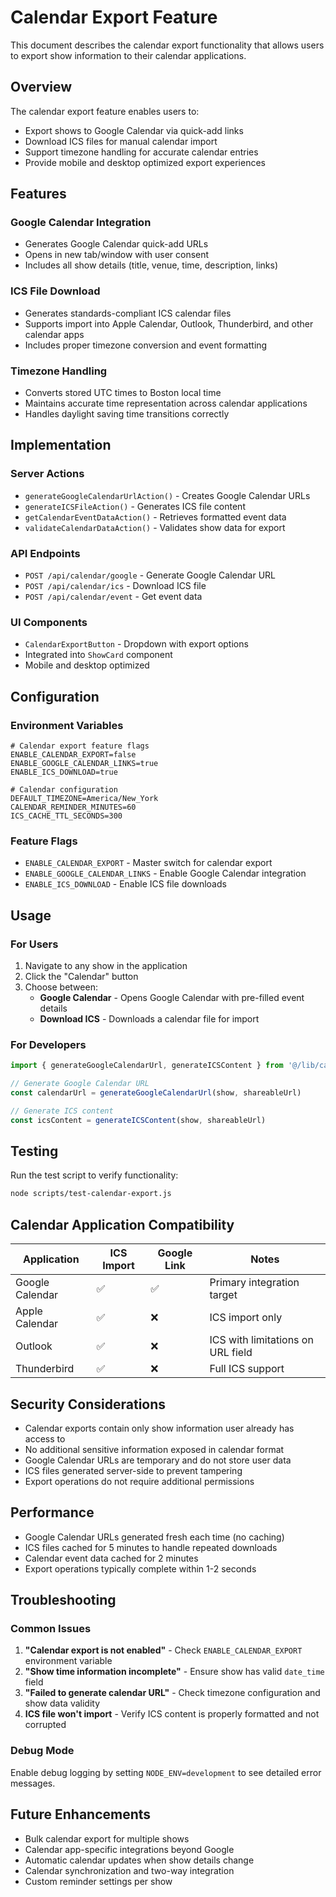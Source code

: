 # Calendar Export Feature

This document describes the calendar export functionality that allows users to export show information to their calendar applications.

## Overview

The calendar export feature enables users to:
- Export shows to Google Calendar via quick-add links
- Download ICS files for manual calendar import
- Support timezone handling for accurate calendar entries
- Provide mobile and desktop optimized export experiences

## Features

### Google Calendar Integration
- Generates Google Calendar quick-add URLs
- Opens in new tab/window with user consent
- Includes all show details (title, venue, time, description, links)

### ICS File Download
- Generates standards-compliant ICS calendar files
- Supports import into Apple Calendar, Outlook, Thunderbird, and other calendar apps
- Includes proper timezone conversion and event formatting

### Timezone Handling
- Converts stored UTC times to Boston local time
- Maintains accurate time representation across calendar applications
- Handles daylight saving time transitions correctly

## Implementation

### Server Actions
- `generateGoogleCalendarUrlAction()` - Creates Google Calendar URLs
- `generateICSFileAction()` - Generates ICS file content
- `getCalendarEventDataAction()` - Retrieves formatted event data
- `validateCalendarDataAction()` - Validates show data for export

### API Endpoints
- `POST /api/calendar/google` - Generate Google Calendar URL
- `POST /api/calendar/ics` - Download ICS file
- `POST /api/calendar/event` - Get event data

### UI Components
- `CalendarExportButton` - Dropdown with export options
- Integrated into `ShowCard` component
- Mobile and desktop optimized

## Configuration

### Environment Variables
```env
# Calendar export feature flags
ENABLE_CALENDAR_EXPORT=false
ENABLE_GOOGLE_CALENDAR_LINKS=true
ENABLE_ICS_DOWNLOAD=true

# Calendar configuration
DEFAULT_TIMEZONE=America/New_York
CALENDAR_REMINDER_MINUTES=60
ICS_CACHE_TTL_SECONDS=300
```

### Feature Flags
- `ENABLE_CALENDAR_EXPORT` - Master switch for calendar export
- `ENABLE_GOOGLE_CALENDAR_LINKS` - Enable Google Calendar integration
- `ENABLE_ICS_DOWNLOAD` - Enable ICS file downloads

## Usage

### For Users
1. Navigate to any show in the application
2. Click the "Calendar" button
3. Choose between:
   - **Google Calendar** - Opens Google Calendar with pre-filled event details
   - **Download ICS** - Downloads a calendar file for import

### For Developers
```typescript
import { generateGoogleCalendarUrl, generateICSContent } from '@/lib/calendar'

// Generate Google Calendar URL
const calendarUrl = generateGoogleCalendarUrl(show, shareableUrl)

// Generate ICS content
const icsContent = generateICSContent(show, shareableUrl)
```

## Testing

Run the test script to verify functionality:
```bash
node scripts/test-calendar-export.js
```

## Calendar Application Compatibility

| Application | ICS Import | Google Link | Notes |
|-------------|------------|-------------|-------|
| Google Calendar | ✅ | ✅ | Primary integration target |
| Apple Calendar | ✅ | ❌ | ICS import only |
| Outlook | ✅ | ❌ | ICS with limitations on URL field |
| Thunderbird | ✅ | ❌ | Full ICS support |

## Security Considerations

- Calendar exports contain only show information user already has access to
- No additional sensitive information exposed in calendar format
- Google Calendar URLs are temporary and do not store user data
- ICS files generated server-side to prevent tampering
- Export operations do not require additional permissions

## Performance

- Google Calendar URLs generated fresh each time (no caching)
- ICS files cached for 5 minutes to handle repeated downloads
- Calendar event data cached for 2 minutes
- Export operations typically complete within 1-2 seconds

## Troubleshooting

### Common Issues
1. **"Calendar export is not enabled"** - Check `ENABLE_CALENDAR_EXPORT` environment variable
2. **"Show time information incomplete"** - Ensure show has valid `date_time` field
3. **"Failed to generate calendar URL"** - Check timezone configuration and show data validity
4. **ICS file won't import** - Verify ICS content is properly formatted and not corrupted

### Debug Mode
Enable debug logging by setting `NODE_ENV=development` to see detailed error messages.

## Future Enhancements

- Bulk calendar export for multiple shows
- Calendar app-specific integrations beyond Google
- Automatic calendar updates when show details change
- Calendar synchronization and two-way integration
- Custom reminder settings per show
